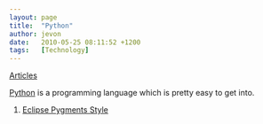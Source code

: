 ```yaml
---
layout: page
title:  "Python"
author: jevon
date:   2010-05-25 08:11:52 +1200
tags:   [Technology]
---
```


[Articles](articles.md)

[Python](python.md) is a programming language which is pretty easy to get into.

1. [Eclipse Pygments Style](eclipse-pygments-style.md)
